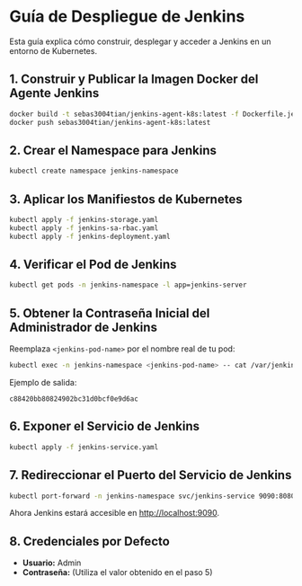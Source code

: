 # Guía de Despliegue de Jenkins

Esta guía explica cómo construir, desplegar y acceder a Jenkins en un entorno de Kubernetes.

## 1. Construir y Publicar la Imagen Docker del Agente Jenkins

```sh
docker build -t sebas3004tian/jenkins-agent-k8s:latest -f Dockerfile.jenkins-agent .
docker push sebas3004tian/jenkins-agent-k8s:latest
```

## 2. Crear el Namespace para Jenkins

```sh
kubectl create namespace jenkins-namespace
```

## 3. Aplicar los Manifiestos de Kubernetes

```sh
kubectl apply -f jenkins-storage.yaml
kubectl apply -f jenkins-sa-rbac.yaml
kubectl apply -f jenkins-deployment.yaml
```

## 4. Verificar el Pod de Jenkins

```sh
kubectl get pods -n jenkins-namespace -l app=jenkins-server
```

## 5. Obtener la Contraseña Inicial del Administrador de Jenkins

Reemplaza `<jenkins-pod-name>` por el nombre real de tu pod:

```sh
kubectl exec -n jenkins-namespace <jenkins-pod-name> -- cat /var/jenkins_home/secrets/initialAdminPassword
```

Ejemplo de salida:
```
c88420bb80824902bc31d0bcf0e9d6ac
```

## 6. Exponer el Servicio de Jenkins

```sh
kubectl apply -f jenkins-service.yaml
```

## 7. Redireccionar el Puerto del Servicio de Jenkins

```sh
kubectl port-forward -n jenkins-namespace svc/jenkins-service 9090:8080
```

Ahora Jenkins estará accesible en [http://localhost:9090](http://localhost:9090).

## 8. Credenciales por Defecto

- **Usuario:** Admin
- **Contraseña:** (Utiliza el valor obtenido en el paso 5)
